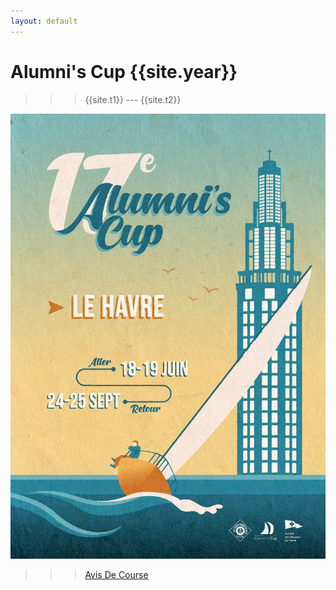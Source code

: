 ```yaml
---
layout: default
---
```


# Alumni's Cup {{site.year}} 

>>> {{site.t1}} --- {{site.t2}} 

<img alt="affiche Alumni's Cup 21"
    class="affiche"
    src='/assets/img/affiches/web/affiche_2022.jpg'>

>>> [Avis De Course](/assets/AvisDeCourse21.pdf)
